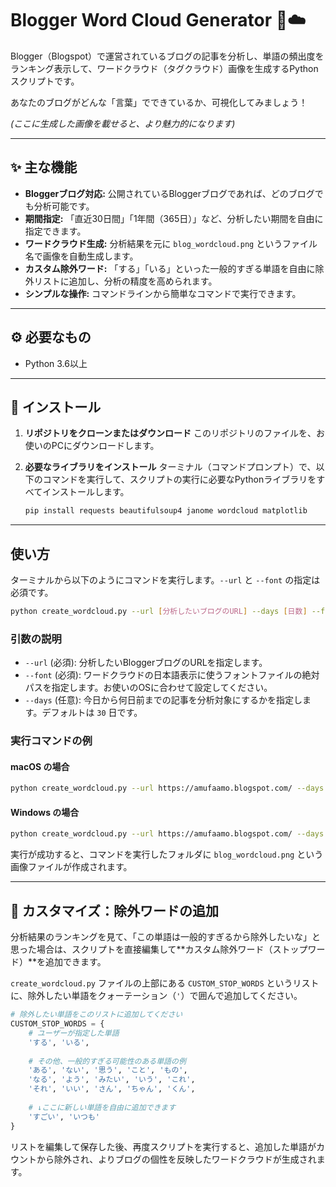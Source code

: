 # Blogger Word Cloud Generator 📝☁️

Blogger（Blogspot）で運営されているブログの記事を分析し、単語の頻出度をランキング表示して、ワードクラウド（タグクラウド）画像を生成するPythonスクリプトです。

あなたのブログがどんな「言葉」でできているか、可視化してみましょう！

*(ここに生成した画像を載せると、より魅力的になります)*

-----

## ✨ 主な機能

  * **Bloggerブログ対応:** 公開されているBloggerブログであれば、どのブログでも分析可能です。
  * **期間指定:** 「直近30日間」「1年間（365日）」など、分析したい期間を自由に指定できます。
  * **ワードクラウド生成:** 分析結果を元に `blog_wordcloud.png` というファイル名で画像を自動生成します。
  * **カスタム除外ワード:** 「する」「いる」といった一般的すぎる単語を自由に除外リストに追加し、分析の精度を高められます。
  * **シンプルな操作:** コマンドラインから簡単なコマンドで実行できます。

-----

## ⚙️ 必要なもの

  * Python 3.6以上

-----

## 🚀 インストール

1.  **リポジトリをクローンまたはダウンロード**
    このリポジトリのファイルを、お使いのPCにダウンロードします。

2.  **必要なライブラリをインストール**
    ターミナル（コマンドプロンプト）で、以下のコマンドを実行して、スクリプトの実行に必要なPythonライブラリをすべてインストールします。

    ```bash
    pip install requests beautifulsoup4 janome wordcloud matplotlib
    ```

-----

## 使い方

ターミナルから以下のようにコマンドを実行します。`--url` と `--font` の指定は必須です。

```bash
python create_wordcloud.py --url [分析したいブログのURL] --days [日数] --font "[日本語フォントへのパス]"
```

### 引数の説明

  * `--url` (必須): 分析したいBloggerブログのURLを指定します。
  * `--font` (必須): ワードクラウドの日本語表示に使うフォントファイルの絶対パスを指定します。お使いのOSに合わせて設定してください。
  * `--days` (任意): 今日から何日前までの記事を分析対象にするかを指定します。デフォルトは `30` 日です。

### 実行コマンドの例

#### macOS の場合

```bash
python create_wordcloud.py --url https://amufaamo.blogspot.com/ --days 365 --font "/System/Library/Fonts/ヒラギノ角ゴシック W3.ttc"
```

#### Windows の場合

```bash
python create_wordcloud.py --url https://amufaamo.blogspot.com/ --days 365 --font "C:/Windows/Fonts/YuGothM.ttc"
```

実行が成功すると、コマンドを実行したフォルダに `blog_wordcloud.png` という画像ファイルが作成されます。

-----

## 🔧 カスタマイズ：除外ワードの追加

分析結果のランキングを見て、「この単語は一般的すぎるから除外したいな」と思った場合は、スクリプトを直接編集して\*\*カスタム除外ワード（ストップワード）\*\*を追加できます。

`create_wordcloud.py` ファイルの上部にある `CUSTOM_STOP_WORDS` というリストに、除外したい単語をクォーテーション（`'`）で囲んで追加してください。

```python
# 除外したい単語をこのリストに追加してください
CUSTOM_STOP_WORDS = {
    # ユーザーが指定した単語
    'する', 'いる', 
    
    # その他、一般的すぎる可能性のある単語の例
    'ある', 'ない', '思う', 'こと', 'もの',
    'なる', 'よう', 'みたい', 'いう', 'これ',
    'それ', 'いい', 'さん', 'ちゃん', 'くん',
    
    # ↓ここに新しい単語を自由に追加できます
    'すごい', 'いつも'
}
```

リストを編集して保存した後、再度スクリプトを実行すると、追加した単語がカウントから除外され、よりブログの個性を反映したワードクラウドが生成されます。
